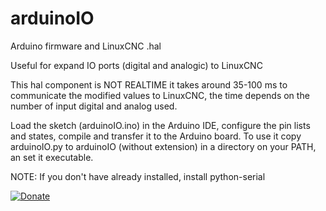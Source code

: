 # arduinoIO
Arduino firmware and LinuxCNC .hal

Useful for expand IO ports (digital and analogic) to LinuxCNC

This hal component is NOT REALTIME it takes around 35-100 ms to communicate the modified values to LinuxCNC, the time depends on the number of input digital and analog used.

Load the sketch (arduinoIO.ino) in the Arduino IDE, configure the pin lists and states, compile and transfer it to the Arduino board.
To use it copy arduinoIO.py to arduinoIO (without extension) in a directory on your PATH, an set it executable.

NOTE: If you don't have already installed, install python-serial

[![Donate](https://img.shields.io/badge/Donate-PayPal-green.svg)](http://paypal.me/dinodf)
